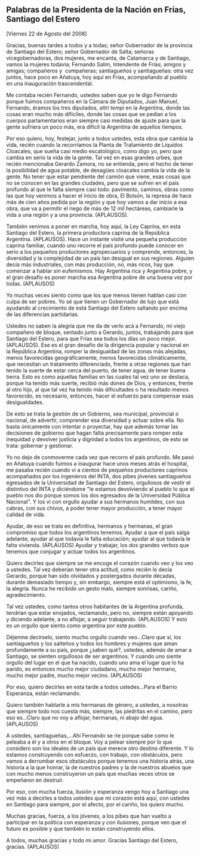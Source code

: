 Palabras de la Presidenta de la Nación en Frías, Santiago del Estero
--------------------------------------------------------------------

[Viernes 22 de Agosto del 2008]

Gracias, buenas tardes a todos y a todas; señor Gobernador de la
provincia de Santiago del Estero; señor Gobernador de Salta; señoras
vicegobernadoras, dos mujeres, me encanta, de Catamarca y de Santiago,
vamos la mujeres todavía; Fernando Salim, Intendente de Frías; amigos y
amigas; compañeros y  compañeras; santiagueños y santiagueñas: otra vez
juntos, hace poco en Añatuya, hoy aquí en Frías, acompañando al pueblo
en una inauguración trascendental.

Me contaba recién Fernando, ustedes saben que yo le digo Fernando porque
fuimos compañeros en la Cámara de Diputados, Juan Manuel, Fernando,
éramos los tres diputados, *altri tempi* en la Argentina, donde las
cosas eran mucho más difíciles, donde las cosas que se pedían a los
cuerpos parlamentarios eran siempre casi medidas de ajuste para que la
gente sufriera un poco más, era difícil la Argentina de aquellos
tiempos.

Por eso quiero, hoy, festejar, junto a todos ustedes, esta obra que
cambia la vida, recién cuando la recorríamos la Planta de Tratamiento de
Líquidos Cloacales, que sueña casi medio escatológico, como digo yo,
pero que cambia en serio la vida de la gente. Tal vez en esas grandes
urbes, que recién mencionaba Gerardo Zamora, no se entienda, pero el
hecho de tener la posibilidad de agua potable, de desagües cloacales
cambia la vida de la gente. No tener que estar pendiente del camión que
viene, esas cosas que no se conocen en las grandes ciudades, pero que se
sufren en el país profundo al que le falta siempre casi todo: pavimento,
caminos, obras como las que hoy venimos a hacer el inicio de obra, El
Bolsón, la represa de hace más de cien años pedida por la región y que
hoy vamos a dar inicio a esa obra, que va a permitir el riego de más de
12 mil hectáreas, cambiarle la vida a una región y a una provincia.
(APLAUSOS).

También venimos a poner en marcha, hoy aquí, la Ley Caprina, en esta
Santiago del Estero, la primera productora caprina de la República
Argentina. (APLAUSOS). Hace un instante visité una pequeña producción
caprina familiar, cuando uno recorre el país profundo puede conocer en
serio a los pequeños productores agropecuarios y comprende, entonces, la
diversidad y la complejidad de un país tan desigual en sus regiones.
Alguien decía más industriales, con más producción, no, más ricos, hay
que comenzar a hablar sin eufemismos. Hay Argentina rica y Argentina
pobre, y el gran desafío es poner marcha esa Argentina pobre de una
buena vez por todas. (APLAUSOS)

Yo muchas veces siento como que los que menos tienen hablan casi con
culpa de ser pobres. Yo sé que tienen un Gobernador de lujo que está
ayudando al crecimiento de está Santiago del Estero saltando por encima
de las diferencias partidarias.

Ustedes no saben la alegría que me da de verlo acá a Fernando, mi viejo
compañero de bloque, sentado junto a Gerardo, juntos, trabajando para
que Santiago del Estero, para que Frías sea todos los días un poco
mejor. (APLAUSOS). Ese es el gran desafío de la dirigencia popular y
nacional en la República Argentina, romper la desigualdad de las zonas
más alejadas, menos favorecidas geográficamente, menos favorecidas
climáticamente, que necesitan un tratamiento diferenciado, frente a
otras regiones que han tenido la suerte de estar cerca del puerto, de
tener agua, de tener buena tierra. Esto es como aquellas familias en las
cuales tal vez uno se destaca, porque ha tenido más suerte, recibió más
dones de Dios, y entonces, frente al otro hijo, al que tal vez ha tenido
más dificultades o ha resultado menos favorecido, es necesario,
entonces, hacer el esfuerzo para compensar esas desigualdades.

De esto se trata la gestión de un Gobierno, sea municipal, provincial o
nacional, de advertir, comprender esa diversidad y actuar sobre ella. No
basta únicamente con intentar o proyectar, hay que además tomar las
decisiones de gobierno que hagan falta precisamente para romper esta
inequidad y devolver justicia y dignidad a todos los argentinos, de esto
se trata: gobernar y gestionar.

Yo no dejo de conmoverme cada vez que recorro el país profundo. Me pasó
en Añatuya cuando fuimos a inaugurar hace unos meses atrás el hospital,
me pasaba recién cuando vi a cientos de pequeños productores caprinos
acompañados por los ingenieros del INTA, dos pibes jóvenes santiagueños
egresados de la Universidad de Santiago del Estero, orgullosos de vestir
el distintivo del INTA y diciéndome "le estamos devolviendo al pueblo lo
que el pueblo nos dio porque somos los dos egresados de la Universidad
Pública Nacional". Y los vi con orgullo ayudar a sus hermanos humildes,
con sus cabras, con sus chivos, a poder tener mayor producción, a tener
mayor calidad de vida.

Ayudar, de eso se trata en definitiva, hermanos y hermanas, el gran
compromiso que todos los argentinos tenemos. Ayudar a que el país salga
adelante; ayudar al que todavía le falta educación; ayudar al que
todavía le falta vivienda. (APLAUSOS) Ayudar y trabajar, los dos grandes
verbos que tenemos que conjugar y actuar todos los argentinos.

Quiero decirles que siempre se me encoge el corazón cuando veo y los veo
a ustedes. Tal vez deberían tener otra actitud, como recién lo decía
Gerardo, porque han sido olvidados y postergados durante décadas,
durante demasiado tiempo y, sin embargo, siempre está el optimismo, la
fe, la alegría. Nunca he recibido un gesto malo, siempre sonrisas,
cariño, agradecimiento.

Tal vez ustedes, como tantos otros habitantes de la Argentina profunda,
tendrían que estar enojados, reclamando, pero no, siempre están apoyando
y diciendo adelante, a no aflojar, a seguir trabajando. (APLAUSOS) Y
esto es un orgullo que siento como argentina por este pueblo.

Déjenme decírselo, siento mucho orgullo cuando veo...Claro que sí, los
santiagueños y los salteños y todos los hombres y mujeres que aman
profundamente a su país, porque ¿saben qué?, ustedes, además de amar a
Santiago, se sienten orgullosos de ser argentinos. Y cuando uno siente
orgullo del lugar en el que ha nacido, cuando uno ama el lugar que lo ha
parido, es entonces mucho mejor ciudadano, mucho mejor hermano, mucho
mejor padre, mucho mejor vecino. (APLAUSOS)

Por eso, quiero decirles en esta tarde a todos ustedes...Para el Barrio
Esperanza, están reclamando.

Quiero también hablarle a mis hermanas de género, a ustedes, a nosotras
que siempre todo nos cuesta más, siempre, las piedritas en el camino,
pero eso es...Claro que no voy a aflojar, hermanas, ni abajo del agua.
(APLAUSOS)

A ustedes, santiagueñas,...Ahí Fernando se ríe porque sabe como le
peleaba a él y a otros en el bloque. Voy a pelear siempre por lo que
considero son los ideales de un país que merece otro destino diferente.
Y lo estamos construyendo con esfuerzo, con trabajo, con obstáculos,
pero vamos a derrumbar esos obstáculos porque tenemos una historia
atrás, una historia a la que honrar, la de nuestros padres y la de
nuestros abuelos que con mucho menos construyeron un país que muchas
veces otros se empeñaron en destruir.

Por eso, con mucha fuerza, ilusión y esperanza vengo hoy a Santiago una
vez más a decirles a todos ustedes que mi corazón está aquí, con ustedes
en Santiago para siempre, por el afecto, por el cariño, los quiero
mucho.

Muchas gracias, fuerza, a los jóvenes, a los pibes que han vuelto a
participar en la política con esperanza y con ilusiones, porque ven que
el futuro es posible y que también lo están construyendo ellos.

A todos, muchas gracias y todo mi amor. Gracias Santiago del Estero,
gracias. (APLAUSOS)
